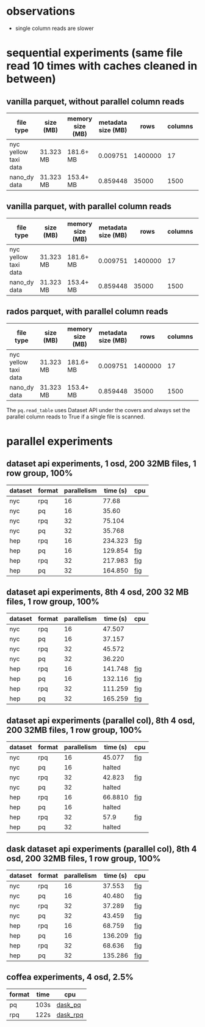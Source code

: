 # observations 
* single column reads are slower

# sequential experiments (same file read 10 times with caches cleaned in between)

## vanilla parquet, without parallel column reads
| file type                  | size (MB)    | memory size (MB) |  metadata size (MB)  |  rows    | columns | cells     | row groups | time (s)           |
| -------------------------- | ------------ | ---------------- |---|--------- | ------- | --------- | ---------- | ------------------ |
| nyc yellow taxi data       | 31.323 MB    | 181.6+ MB        | 0.009751 | 1400000  | 17      |  23800000 |     1      | 16.469784259796143 |
| nano_dy data               | 31.323 MB    | 153.4+ MB        | 0.859448 | 35000    | 1500    |  52500000 |     1      | 59.270118951797485 |

## vanilla parquet, with parallel column reads
| file type                  | size (MB)    | memory size (MB) |  metadata size (MB)  |  rows    | columns | cells     | row groups | time (s)           |
| -------------------------- | ------------ | ---------------- |---|--------- | ------- | --------- | ---------- | ------------------ |
| nyc yellow taxi data       | 31.323 MB    | 181.6+ MB        | 0.009751 | 1400000  | 17      |  23800000 |     1      | 10.404520034790039 |
| nano_dy data               | 31.323 MB    | 153.4+ MB        | 0.859448 | 35000    | 1500    |  52500000 |     1      | 14.627225637435913 |

## rados parquet, with parallel column reads
| file type                  | size (MB)    | memory size (MB) |  metadata size (MB)  |  rows    | columns | cells     | row groups | time (s)           |
| -------------------------- | ------------ | ---------------- |---|--------- | ------- | --------- | ---------- | ------------------ |
| nyc yellow taxi data       | 31.323 MB    | 181.6+ MB        | 0.009751 | 1400000  | 17      |  23800000 |     1      | 17.732871770858765 |
| nano_dy data               | 31.323 MB    | 153.4+ MB        | 0.859448 | 35000    | 1500    |  52500000 |     1      | 25.027242183685303 |

The `pq.read_table` uses Dataset API under the covers and always set the parallel column reads to True if a single file is scanned. 

# parallel experiments

## dataset api experiments, 1 osd, 200 32MB files, 1 row group, 100%

| dataset | format |  parallelism | time (s)|  cpu               |
|---------|--------|--------------|---------|--------------------|
|nyc      | rpq    | 16           | 77.68   |
|nyc      | pq     | 16           | 35.60   |
|nyc      | rpq    | 32           | 75.104  |
|nyc      | pq     | 32           | 35.768  |
|hep      | rpq    | 16           | 234.323 | [fig](./fig1.png) |
|hep      | pq     | 16           | 129.854 | [fig](./fig2.png) |
|hep      | rpq    | 32           | 217.983 | [fig](./fig3.png) |
|hep      | pq     | 32           | 164.850 | [fig](./fig4.png) |


##  dataset api experiments, 8th 4 osd, 200 32 MB files, 1 row group, 100%


| dataset | format |  parallelism | time (s)|  cpu               |
|---------|--------|--------------|---------|--------------------|
|nyc      | rpq    | 16           |  47.507 |
|nyc      | pq     | 16           |  37.157 |
|nyc      | rpq    | 32           |  45.572 |
|nyc      | pq     | 32           |  36.220 |
|hep      | rpq    | 16           | 141.748 | [fig](./4node_hep_rpq_16.png) |
|hep      | pq     | 16           | 132.116 | [fig](./4node_hep_pq_16.png) |
|hep      | rpq    | 32           | 111.259 | [fig](./4node_hep_rpq_32.png) |
|hep      | pq     | 32           | 165.259 | [fig](./4node_hep_pq_32.png) |

## dataset api experiments (parallel col), 8th 4 osd, 200 32MB files, 1 row group, 100%

| dataset | format |  parallelism | time (s)|  cpu               |
|---------|--------|--------------|---------|--------------------|
|nyc      | rpq    | 16           |  45.077 | [fig](./parallel_col_2.png)
|nyc      | pq     | 16           | halted  |  |
|nyc      | rpq    | 32           |  42.823 | [fig](./parallel_col_2.png)
|nyc      | pq     | 32           | halted  |  |
|hep      | rpq    | 16           | 66.8810 | [fig](./parallel_col_1.png) |
|hep      | pq     | 16           | halted  |  |
|hep      | rpq    | 32           | 57.9    | [fig](./parallel_col_1.png) |
|hep      | pq     | 32           | halted  |  |

## dask dataset api experiments (parallel col), 8th 4 osd, 200 32MB files, 1 row group, 100%

| dataset | format |  parallelism | time (s)|  cpu                        |
|---------|--------|--------------|---------|-----------------------------|
|nyc      | rpq    | 16           |  37.553 | [fig](https://snapshot.raintank.io/dashboard/snapshot/dTMBqNbujLwGdJjled7LpKn6Uuzu1boU) |
|nyc      | pq     | 16           |  40.480 | [fig](https://snapshot.raintank.io/dashboard/snapshot/ws325lMK61OgbWqs8Arsq0FTVGwwVu6F)                             |
|nyc      | rpq    | 32           |  37.289 | [fig](https://snapshot.raintank.io/dashboard/snapshot/dTMBqNbujLwGdJjled7LpKn6Uuzu1boU) |
|nyc      | pq     | 32           | 43.459  | [fig](https://snapshot.raintank.io/dashboard/snapshot/ws325lMK61OgbWqs8Arsq0FTVGwwVu6F)                            |
|hep      | rpq    | 16           | 68.759  | [fig](https://snapshot.raintank.io/dashboard/snapshot/dTMBqNbujLwGdJjled7LpKn6Uuzu1boU) |
|hep      | pq     | 16           | 136.209 | [fig](https://snapshot.raintank.io/dashboard/snapshot/KNBHkQ9rSnBaXLdKh1oUjti14t2ej0dx)                            |
|hep      | rpq    | 32           | 68.636  | [fig](https://snapshot.raintank.io/dashboard/snapshot/dTMBqNbujLwGdJjled7LpKn6Uuzu1boU) |
|hep      | pq     | 32           | 135.286 | [fig](https://snapshot.raintank.io/dashboard/snapshot/KNBHkQ9rSnBaXLdKh1oUjti14t2ej0dx)                            |

## coffea experiments, 4 osd, 2.5%

|format | time | cpu |
|----|-----|----|
| pq | 103s | [dask_pq](./dask_pq.png) |
| rpq | 122s | [dask_rpq](./dask_rpq.png) |
